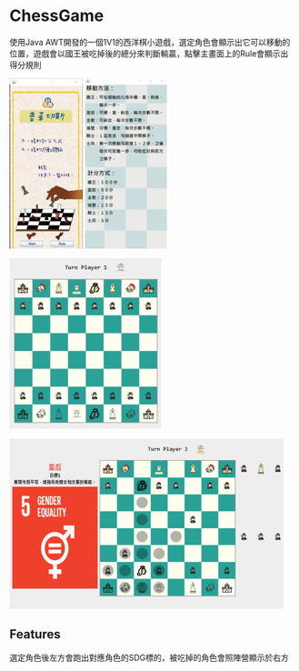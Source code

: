 # ChessGame
使用Java AWT開發的一個1V1的西洋棋小遊戲，選定角色會顯示出它可以移動的位置，遊戲會以國王被吃掉後的總分來判斷輸贏，點擊主畫面上的Rule會顯示出得分規則

![Alt text](https://github.com/ttom1224/ChessGame/blob/master/ChessGame/pic/main.jpg)
![Alt text](https://github.com/ttom1224/ChessGame/blob/master/ChessGame/pic/rule.jpg)


![Alt text](https://github.com/ttom1224/ChessGame/blob/master/ChessGame/pic/chessmain.jpg)

![Alt text](https://github.com/ttom1224/ChessGame/blob/master/ChessGame/pic/game.png)


## Features
選定角色後左方會跑出對應角色的SDG標的，被吃掉的角色會照陣營顯示於右方

